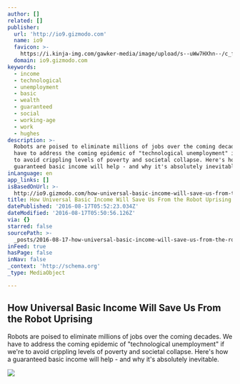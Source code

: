 ```yaml
---
author: []
related: []
publisher:
  url: 'http://io9.gizmodo.com'
  name: io9
  favicon: >-
    https://i.kinja-img.com/gawker-media/image/upload/s--uWw7HXhn--/c_fill,fl_progressive,g_center,h_80,q_80,w_80/eh1hvjxamru5z6aobgwc.png
  domain: io9.gizmodo.com
keywords:
  - income
  - technological
  - unemployment
  - basic
  - wealth
  - guaranteed
  - social
  - working-age
  - work
  - hughes
description: >-
  Robots are poised to eliminate millions of jobs over the coming decades. We
  have to address the coming epidemic of "technological unemployment" if we're
  to avoid crippling levels of poverty and societal collapse. Here's how a
  guaranteed basic income will help - and why it's absolutely inevitable.
inLanguage: en
app_links: []
isBasedOnUrl: >-
  http://io9.gizmodo.com/how-universal-basic-income-will-save-us-from-the-robot-1653303459
title: How Universal Basic Income Will Save Us From the Robot Uprising
datePublished: '2016-08-17T05:52:23.034Z'
dateModified: '2016-08-17T05:50:56.126Z'
via: {}
starred: false
sourcePath: >-
  _posts/2016-08-17-how-universal-basic-income-will-save-us-from-the-robot-upris.md
inFeed: true
hasPage: false
inNav: false
_context: 'http://schema.org'
_type: MediaObject

---
```

<article style=""><h1>How Universal Basic Income Will Save Us From the Robot Uprising</h1><p>Robots are poised to eliminate millions of jobs over the coming decades. We have to address the coming epidemic of "technological unemployment" if we're to avoid crippling levels of poverty and societal collapse. Here's how a guaranteed basic income will help - and why it's absolutely inevitable.</p><img src="https://i.kinja-img.com/gawker-media/image/upload/s--XF4CNpVr--/c_fill,fl_progressive,g_center,h_450,q_80,w_800/bxupcy5sgonggp7grkxs.jpg" /></article>